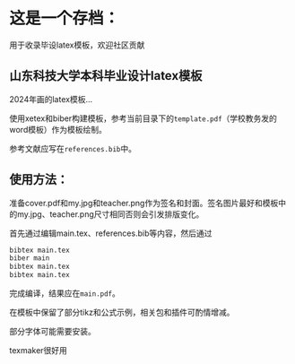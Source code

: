 # 这是一个存档：
用于收录毕设latex模板，欢迎社区贡献
## 山东科技大学本科毕业设计latex模板

2024年画的latex模板...

使用xetex和biber构建模板，参考当前目录下的`template.pdf`（学校教务发的word模板）作为模板绘制。

参考文献应写在`references.bib`中。

## 使用方法：

准备cover.pdf和my.jpg和teacher.png作为签名和封面。签名图片最好和模板中的my.jpg、teacher.png尺寸相同否则会引发排版变化。

首先通过编辑main.tex、references.bib等内容，然后通过

```bash
bibtex main.tex
biber main
bibtex main.tex
bibtex main.tex
```

完成编译，结果应在`main.pdf`。

在模板中保留了部分tikz和公式示例，相关包和插件可酌情增减。

部分字体可能需要安装。

texmaker很好用
